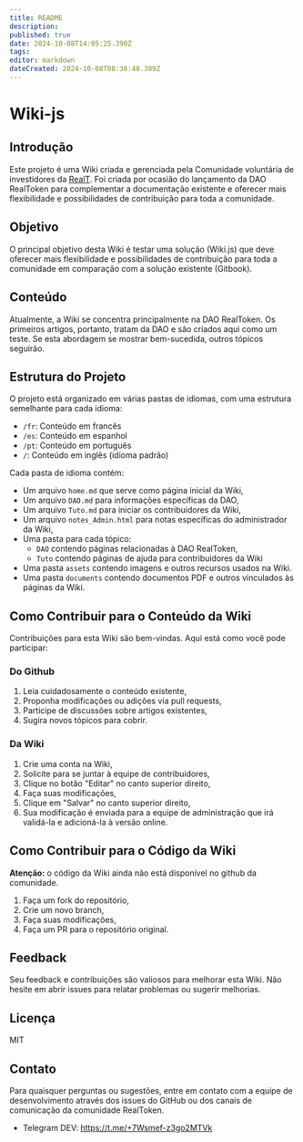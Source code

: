 ```yaml
---
title: README
description: 
published: true
date: 2024-10-08T14:05:25.390Z
tags: 
editor: markdown
dateCreated: 2024-10-08T08:36:48.389Z
---
```


# Wiki-js

## Introdução

Este projeto é uma Wiki criada e gerenciada pela Comunidade voluntária de investidores da [RealT](https://realt.co/). Foi criada por ocasião do lançamento da DAO RealToken para complementar a documentação existente e oferecer mais flexibilidade e possibilidades de contribuição para toda a comunidade.

## Objetivo

O principal objetivo desta Wiki é testar uma solução (Wiki.js) que deve oferecer mais flexibilidade e possibilidades de contribuição para toda a comunidade em comparação com a solução existente (Gitbook).

## Conteúdo

Atualmente, a Wiki se concentra principalmente na DAO RealToken. Os primeiros artigos, portanto, tratam da DAO e são criados aqui como um teste. Se esta abordagem se mostrar bem-sucedida, outros tópicos seguirão.

## Estrutura do Projeto

O projeto está organizado em várias pastas de idiomas, com uma estrutura semelhante para cada idioma:

- `/fr`: Conteúdo em francês
- `/es`: Conteúdo em espanhol
- `/pt`: Conteúdo em português
- `/`: Conteúdo em inglês (idioma padrão)

Cada pasta de idioma contém:

- Um arquivo `home.md` que serve como página inicial da Wiki,
- Um arquivo `DAO.md` para informações específicas da DAO,
- Um arquivo `Tuto.md` para iniciar os contribuidores da Wiki,
- Um arquivo `notes_Admin.html` para notas específicas do administrador da Wiki,
- Uma pasta para cada tópico:
  - `DAO` contendo páginas relacionadas à DAO RealToken,
  - `Tuto` contendo páginas de ajuda para contribuidores da Wiki
- Uma pasta `assets` contendo imagens e outros recursos usados na Wiki.
- Uma pasta `documents` contendo documentos PDF e outros vinculados às páginas da Wiki.

## Como Contribuir para o Conteúdo da Wiki

Contribuições para esta Wiki são bem-vindas. Aqui está como você pode participar:

### Do Github

1. Leia cuidadosamente o conteúdo existente,
2. Proponha modificações ou adições via pull requests,
3. Participe de discussões sobre artigos existentes,
4. Sugira novos tópicos para cobrir.

### Da Wiki

1. Crie uma conta na Wiki,
2. Solicite para se juntar à equipe de contribuidores,
3. Clique no botão "Editar" no canto superior direito,
4. Faça suas modificações,
5. Clique em "Salvar" no canto superior direito,
6. Sua modificação é enviada para a equipe de administração que irá validá-la e adicioná-la à versão online.

## Como Contribuir para o Código da Wiki

**Atenção:** o código da Wiki ainda não está disponível no github da comunidade.

1. Faça um fork do repositório,
2. Crie um novo branch,
3. Faça suas modificações,
4. Faça um PR para o repositório original.

## Feedback

Seu feedback e contribuições são valiosos para melhorar esta Wiki. Não hesite em abrir issues para relatar problemas ou sugerir melhorias.

## Licença

MIT

## Contato

Para quaisquer perguntas ou sugestões, entre em contato com a equipe de desenvolvimento através dos issues do GitHub ou dos canais de comunicação da comunidade RealToken.

- Telegram DEV: https://t.me/+7Wsmef-z3go2MTVk
